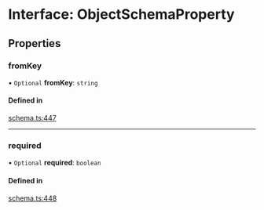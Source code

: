 # Interface: ObjectSchemaProperty

## Properties

### fromKey

• `Optional` **fromKey**: `string`

#### Defined in

[schema.ts:447](https://github.com/coda/packs-sdk/blob/main/schema.ts#L447)

___

### required

• `Optional` **required**: `boolean`

#### Defined in

[schema.ts:448](https://github.com/coda/packs-sdk/blob/main/schema.ts#L448)
